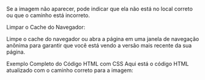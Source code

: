 Se a imagem não aparecer, pode indicar que ela não está no local correto ou que o caminho está incorreto.

Limpar o Cache do Navegador:

Limpe o cache do navegador ou abra a página em uma janela de navegação anônima para garantir que você está vendo a versão mais recente da sua página.

Exemplo Completo do Código HTML com CSS
Aqui está o código HTML atualizado com o caminho correto para a imagem:
